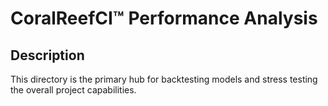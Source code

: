 # CoralReefCI&trade; Performance Analysis

## Description

This directory is the primary hub for backtesting models and stress testing the
overall project capabilities.  
